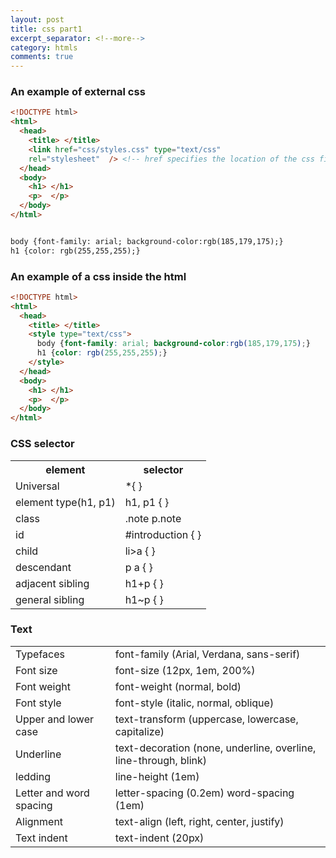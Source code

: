 ```yaml
---
layout: post
title: css part1
excerpt_separator: <!--more-->
category: htmls
comments: true
---
```

### An example of external css
```html
<!DOCTYPE html>
<html>
  <head>
    <title> </title>
    <link href="css/styles.css" type="text/css"
    rel="stylesheet"  /> <!-- href specifies the location of the css file, rel specifies the relationship of the linked file and the html file. -->
  </head>
  <body>
    <h1> </h1>
    <p>  </p>
  </body>
</html>


body {font-family: arial; background-color:rgb(185,179,175);}
h1 {color: rgb(255,255,255);}
```
<!--more-->

### An example of a css inside the html
``` html
<!DOCTYPE html>
<html>
  <head>
    <title> </title>
    <style type="text/css">
      body {font-family: arial; background-color:rgb(185,179,175);}
      h1 {color: rgb(255,255,255);}
    </style>
  </head>
  <body>
    <h1> </h1>
    <p>  </p>
  </body>
</html>
```
### CSS selector
<table>
  <tr>
    <th> <bold>element</bold> </th>
    <th> <bold>selector</bold> </th>
  </tr>
  <tr>
    <td> Universal</td>
    <td> *{ } </td>
  </tr>
  <tr>
    <td> element type(h1, p1)</td>
    <td> h1, p1 { }</td>
  </tr>
  <tr>
    <td> class</td>
    <td> .note p.note</td>
  </tr>
  <tr>
    <td> id </td>
    <td> #introduction { }</td>
  </tr>
  <tr>
    <td> child </td>
    <td> li>a { }</td>
  </tr>
  <tr>
    <td> descendant</td>
    <td> p a { }</td>
  </tr>
  <tr>
    <td> adjacent sibling </td>
    <td> h1+p { }</td>
  </tr>
  <tr>
    <td> general sibling</td>
    <td> h1~p { }</td>
  </tr>
</table>

### Text
<table>
  <tr>
    <td> Typefaces </td>
    <td> font-family (Arial, Verdana, sans-serif)</td>
  </tr>
  <tr>
    <td> Font size </td>
    <td>font-size (12px, 1em, 200%) </td>
  </tr>
  <tr>
    <td> Font weight</td>
    <td> font-weight (normal, bold) </td>
  </tr>
  <tr>
    <td> Font style</td>
    <td> font-style (italic, normal, oblique) </td>
  </tr>
  <tr>
    <td> Upper and lower case </td>
    <td> text-transform (uppercase, lowercase, capitalize) </td>
  </tr>
  <tr>
    <td> Underline </td>
    <td> text-decoration (none, underline, overline, line-through, blink)</td>
  </tr>
  <tr>
    <td> ledding </td>
    <td> line-height (1em) </td>
  </tr>
  <tr>
    <td> Letter and word spacing </td>
    <td> letter-spacing (0.2em) word-spacing (1em)</td>
  </tr>
  <tr>
    <td> Alignment </td>
    <td> text-align (left, right, center, justify)</td>
  </tr>
  <tr>
    <td> Text indent</td>
    <td> text-indent (20px)</td>
  </tr>
  </table>

